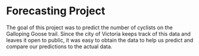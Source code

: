 # Forecasting Project

The goal of this project was to predict the number of cyclists on the Galloping Goose trail. 
Since the city of Victoria keeps track of this data and leaves it open to public, it was easy to obtain the data to help us predict and compare our predictions to the actual data.

